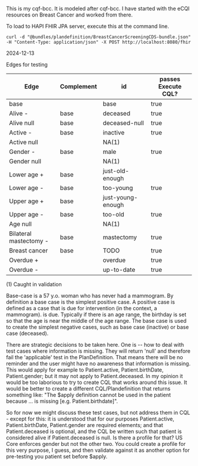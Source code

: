 This is my cqf-bcc. It is modeled after cqf-bcc. I have started with the eCQI resources on Breast Cancer and worked from there. 

To load to HAPI FHIR JPA server, execute this at the command line. 
```
curl -d "@bundles/plandefinition/BreastCancerScreeningCDS-bundle.json" -H "Content-Type: application/json" -X POST http://localhost:8080/fhir
```

2024-12-13

Edges for testing

|Edge|Complement|id|passes Execute CQL?|
|---|---|---|---|
|base||base|true|
|Alive - |base|deceased|true|
|Alive null |base|deceased-null|true|
|Active - |base|inactive|true|
|Active null ||NA(1)||
|Gender - |base|male|true|
|Gender null ||NA(1)||
|Lower age + |base|just-old-enough||
|Lower age - |base|too-young|true|
|Upper age + |base|just-young-enough||
|Upper age - |base|too-old|true|
|Age null ||NA(1)||
|Bilateral mastectomy -|base|mastectomy|true|
|Breast cancer|base|TODO|true|
|Overdue + ||overdue|true|
|Overdue - ||up-to-date|true|

(1) Caught in validation

Base-case is a 57 y.o. woman who has never had a mammogram. By definition a base case is the simplest positive case. A positive case is defined as a case that is due for intervention (in the context, a mammogram).
is due. Typically if there is an age range, the birthday is set so that the age is near the middle of the age range. The base case is used to create the simplest negative cases, such as base case (inactive) or base case (deceased). 

There are strategic decisions to be taken here. One is -- how to deal with test cases where information is missing. They will return 'null' and therefore fail the 'applicable' test in the PlanDefinition. That means there will be no reminder and the user might have no awareness that information is missing. This would apply for example to Patient.active, Patient.birthDate, Patient.gender; but it may not apply to Patient.deceased. In my opinion it would be too laborious to try to create CQL that works around this issue. It would be better to create a different CQL/Plandefinition that returns something like: "The $apply definition cannot be used in the patient because ... is missing [e.g. Patient.birthdate]". 

So for now we might discuss these test cases, but not address them in CQL - except for this: it is understood that for our purposes Patient.active, Patient.birthDate, Patient.gender are required elements; and that Patient.deceased is optional, and the CQL be written such that patient is considered alive if Patient.deceased is null. Is there a profile for that? US Core enforces gender but not the other two. You could create a profile for this very purpose, I guess, and then validate against it as another option for pre-testing you patient set before $apply. 